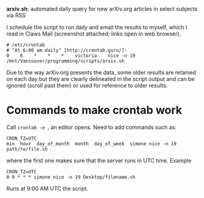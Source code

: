 **arxiv.sh**:  automated daily query for new arXiv.org articles in select subjects via RSS

I schedule the script to run daily and email the results to myself, which I read in Claws Mail (screenshot attached; links open in web browser).

```
# /etc/crontab
# "At 6:00 am daily" [http://crontab.guru/]:
0    6    *    *    *    victoria    nice -n 19    /mnt/Vancouver/programming/scripts/arxiv.sh
```

Due to the way arXiv.org presents the data, some older results are retained on each day but they are clearly delineated in the script output and can be ignored (scroll past them) or used for reference to older results.

Commands to make crontab work
=====
Call ```crontab -e ```, an editor opens. Need to add commands such as:
```
CRON_TZ=UTC
min  hour  day_of_month  month  day_of_week  simone nice -n 19 path/to/file.sh
```
where the first one makes sure that the server runs in UTC time. 
Example
```
CRON_TZ=UTC
0 9 * * * simone nice -n 19 Desktop/filename.sh
```
Runs at 9:00 AM UTC the script. 
